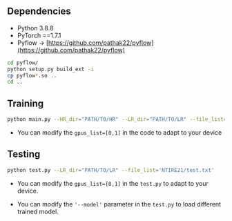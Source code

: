 ## Dependencies
- Python 3.8.8
- PyTorch ==1.7.1
- Pyflow -> [https://github.com/pathak22/pyflow](https://github.com/pathak22/pyflow)
```bash
cd pyflow/
python setup.py build_ext -i
cp pyflow*.so ..
cd ..
```
## Training
```bash
python main.py --HR_dir="PATH/TO/HR" --LR_dir="PATH/TO/LR" --file_list='NTIRE21/train.txt'
```
- You can modify the `gpus_list=[0,1]` in the code to adapt to your device

## Testing
```bash
python test.py --LR_dir="PATH/TO/LR" --file_list='NTIRE21/test.txt'
```
- You can modify the `gpus_list=[0,1]` in the `test.py` to adapt to your device.

- You can modify the `'--model'` parameter in the `test.py` to load different trained model.